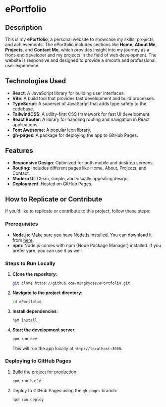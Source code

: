 # ePortfolio

## Description
This is my **ePortfolio**, a personal website to showcase my skills, projects, and achievements. The ePortfolio includes sections like **Home**, **About Me**, **Projects**, and **Contact Me**, which provides insight into my journey as a front-end developer and my projects in the field of web development. The website is responsive and designed to provide a smooth and professional user experience.

## Technologies Used
- **React**: A JavaScript library for building user interfaces.
- **Vite**: A build tool that provides fast development and build processes.
- **TypeScript**: A superset of JavaScript that adds type safety to the codebase.
- **TailwindCSS**: A utility-first CSS framework for fast UI development.
- **React Router**: A library for handling routing and navigation in React applications.
- **Font Awesome**: A popular icon library.
- **gh-pages**: A package for deploying the app to GitHub Pages.

## Features
- **Responsive Design**: Optimized for both mobile and desktop screens.
- **Routing**: Includes different pages like Home, About, Projects, and Contact.
- **Modern UI**: Clean, simple, and visually appealing design.
- **Deployment**: Hosted on GitHub Pages.

## How to Replicate or Contribute
If you’d like to replicate or contribute to this project, follow these steps:

### Prerequisites
- **Node.js**: Make sure you have Node.js installed. You can download it from [here](https://nodejs.org/).
- **npm**: Node.js comes with npm (Node Package Manager) installed. If you prefer yarn, you can use it as well.

### Steps to Run Locally
1. **Clone the repository**:
    ```bash
    git clone https://github.com/mingkycas/ePortfolio.git
    ```

2. **Navigate to the project directory**:
    ```bash
    cd ePortfolio
    ```

3. **Install dependencies**:
    ```bash
    npm install
    ```

4. **Start the development server**:
    ```bash
    npm run dev
    ```

    This will run the app locally at `http://localhost:3000`.

### Deploying to GitHub Pages
1. Build the project for production:
    ```bash
    npm run build
    ```

2. Deploy to GitHub Pages using the `gh-pages` branch:
    ```bash
    npm run deploy
    ```
